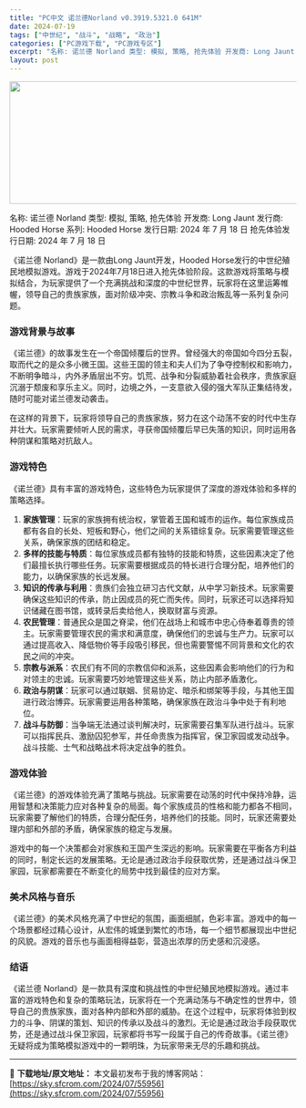 ```yaml
---
title: "PC中文 诺兰德Norland v0.3919.5321.0 641M"
date: 2024-07-19
tags: ["中世纪", "战斗", "战略", "政治"]
categories: ["PC游戏下载", "PC游戏专区"]
excerpt: "名称: 诺兰德 Norland 类型: 模拟, 策略, 抢先体验 开发商: Long Jaunt 发行商: Hooded Horse 系列: Hooded Horse 发行日期: 2024 年 7 月 18 日 抢先体验发行日期: 2024 年 7 月 18 日 《诺兰德 Norland》是一款由L&hellip;"
layout: post
---
```


<img class="aligncenter size-full wp-image-55957" src="https://sky.sfcrom.com/wp-content/uploads/2024/07/2024071909220044.webp" alt="" width="660" height="215" />

名称: 诺兰德 Norland
类型: 模拟, 策略, 抢先体验
开发商: Long Jaunt
发行商: Hooded Horse
系列: Hooded Horse
发行日期: 2024 年 7 月 18 日
抢先体验发行日期: 2024 年 7 月 18 日

《诺兰德 Norland》是一款由Long Jaunt开发，Hooded Horse发行的中世纪殖民地模拟游戏。游戏于2024年7月18日进入抢先体验阶段。这款游戏将策略与模拟结合，为玩家提供了一个充满挑战和深度的中世纪世界，玩家将在这里运筹帷幄，领导自己的贵族家族，面对阶级冲突、宗教斗争和政治叛乱等一系列复杂问题。
<h3>游戏背景与故事</h3>
《诺兰德》的故事发生在一个帝国倾覆后的世界。曾经强大的帝国如今四分五裂，取而代之的是众多小微王国。这些王国的领主和夫人们为了争夺控制权和影响力，不断明争暗斗，内外矛盾层出不穷。饥荒、战争和分裂威胁着社会秩序，贵族家庭沉溺于颓废和享乐主义。同时，边境之外，一支意欲入侵的强大军队正集结待发，随时可能对诺兰德发动袭击。

在这样的背景下，玩家将领导自己的贵族家族，努力在这个动荡不安的时代中生存并壮大。玩家需要倾听人民的需求，寻获帝国倾覆后早已失落的知识，同时运用各种阴谋和策略对抗敌人。
<h3>游戏特色</h3>
《诺兰德》具有丰富的游戏特色，这些特色为玩家提供了深度的游戏体验和多样的策略选择。
<ol>
 	<li><strong>家族管理</strong>：玩家的家族拥有统治权，掌管着王国和城市的运作。每位家族成员都有各自的长处、短板和野心，他们之间的关系错综复杂。玩家需要管理这些关系，确保家族的团结和稳定。</li>
 	<li><strong>多样的技能与特质</strong>：每位家族成员都有独特的技能和特质，这些因素决定了他们最擅长执行哪些任务。玩家需要根据成员的特长进行合理分配，培养他们的能力，以确保家族的长远发展。</li>
 	<li><strong>知识的传承与利用</strong>：贵族们会独立研习古代文献，从中学习新技术。玩家需要确保这些知识的传承，防止因成员的死亡而失传。同时，玩家还可以选择将知识储藏在图书馆，或转录后卖给他人，换取财富与资源。</li>
 	<li><strong>农民管理</strong>：普通民众是国之脊梁，他们在战场上和城市中忠心侍奉着尊贵的领主。玩家需要管理农民的需求和满意度，确保他们的忠诚与生产力。玩家可以通过提高收入、降低物价等手段吸引移民，但也需要警惕不同背景和文化的农民之间的冲突。</li>
 	<li><strong>宗教与派系</strong>：农民们有不同的宗教信仰和派系，这些因素会影响他们的行为和对领主的忠诚。玩家需要巧妙地管理这些关系，防止内部矛盾激化。</li>
 	<li><strong>政治与阴谋</strong>：玩家可以通过联姻、贸易协定、暗杀和绑架等手段，与其他王国进行政治博弈。玩家需要运用各种策略，确保家族在政治斗争中处于有利地位。</li>
 	<li><strong>战斗与防御</strong>：当争端无法通过谈判解决时，玩家需要召集军队进行战斗。玩家可以指挥民兵、激励囚犯参军，并任命贵族为指挥官，保卫家园或发动战争。战斗技能、士气和战略战术将决定战争的胜负。</li>
</ol>
<h3>游戏体验</h3>
《诺兰德》的游戏体验充满了策略与挑战。玩家需要在动荡的时代中保持冷静，运用智慧和决策能力应对各种复杂的局面。每个家族成员的性格和能力都各不相同，玩家需要了解他们的特质，合理分配任务，培养他们的技能。同时，玩家还需要处理内部和外部的矛盾，确保家族的稳定与发展。

游戏中的每一个决策都会对家族和王国产生深远的影响。玩家需要在平衡各方利益的同时，制定长远的发展策略。无论是通过政治手段获取优势，还是通过战斗保卫家园，玩家都需要在不断变化的局势中找到最佳的应对方案。
<h3>美术风格与音乐</h3>
《诺兰德》的美术风格充满了中世纪的氛围，画面细腻，色彩丰富。游戏中的每一个场景都经过精心设计，从宏伟的城堡到繁忙的市场，每一个细节都展现出中世纪的风貌。游戏的音乐也与画面相得益彰，营造出浓厚的历史感和沉浸感。
<h3>结语</h3>
《诺兰德 Norland》是一款具有深度和挑战性的中世纪殖民地模拟游戏。通过丰富的游戏特色和复杂的策略玩法，玩家将在一个充满动荡与不确定性的世界中，领导自己的贵族家族，面对各种内部和外部的威胁。在这个过程中，玩家将体验到权力的斗争、阴谋的策划、知识的传承以及战斗的激烈。无论是通过政治手段获取优势，还是通过战斗保卫家园，玩家都将书写一段属于自己的传奇故事。《诺兰德》无疑将成为策略模拟游戏中的一颗明珠，为玩家带来无尽的乐趣和挑战。

---
📖 **下载地址/原文地址：** 本文最初发布于我的博客网站：[https://sky.sfcrom.com/2024/07/55956](https://sky.sfcrom.com/2024/07/55956)
